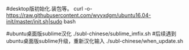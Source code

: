 
#desktop版初始化.装包等。
curl -o- https://raw.githubusercontent.com/wyyxdgm/ubuntu16.04-init/master/init.sh|sudo bash

#ubuntu桌面版sublime汉化
./subl-chinese/sublime_imfix.sh
#后续遇到ubuntu桌面版sublime升级，重新汉化输入
./subl-chinese/when_update.sh